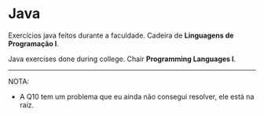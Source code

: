# Java
 Exercícios java feitos durante a faculdade. Cadeira de **Linguagens de Programação I**.
 
 Java exercises done during college. Chair **Programming Languages I**.
 
---

NOTA:
 - A Q10 tem um problema que eu ainda não consegui resolver, ele está na raíz.
